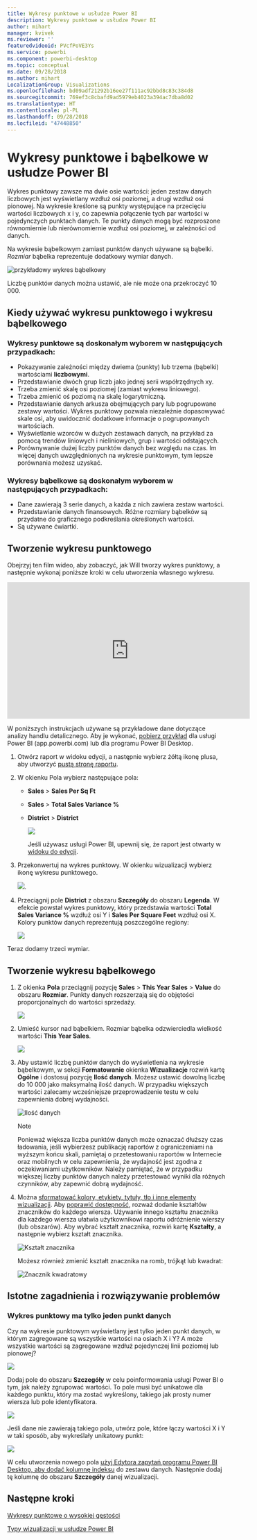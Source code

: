 ```yaml
---
title: Wykresy punktowe w usłudze Power BI
description: Wykresy punktowe w usłudze Power BI
author: mihart
manager: kvivek
ms.reviewer: ''
featuredvideoid: PVcfPoVE3Ys
ms.service: powerbi
ms.component: powerbi-desktop
ms.topic: conceptual
ms.date: 09/28/2018
ms.author: mihart
LocalizationGroup: Visualizations
ms.openlocfilehash: bd09adf21292b16ee27f111ac92bbd8c83c384d8
ms.sourcegitcommit: 769ef3c8cbafd9ad5979eb4023a394ac7dba8d02
ms.translationtype: HT
ms.contentlocale: pl-PL
ms.lasthandoff: 09/28/2018
ms.locfileid: "47448850"
---
```

# <a name="scatter-charts-and-bubble-charts-in-power-bi"></a>Wykresy punktowe i bąbelkowe w usłudze Power BI
Wykres punktowy zawsze ma dwie osie wartości: jeden zestaw danych liczbowych jest wyświetlany wzdłuż osi poziomej, a drugi wzdłuż osi pionowej. Na wykresie kreślone są punkty występujące na przecięciu wartości liczbowych x i y, co zapewnia połączenie tych par wartości w pojedynczych punktach danych. Te punkty danych mogą być rozproszone równomiernie lub nierównomiernie wzdłuż osi poziomej, w zależności od danych.

Na wykresie bąbelkowym zamiast punktów danych używane są bąbelki. *Rozmiar* bąbelka reprezentuje dodatkowy wymiar danych.

![przykładowy wykres bąbelkowy](media/power-bi-visualization-scatter/power-bi-bubble-chart.png)

Liczbę punktów danych można ustawić, ale nie może ona przekroczyć 10 000.  

## <a name="when-to-use-a-scatter-chart-or-bubble-chart"></a>Kiedy używać wykresu punktowego i wykresu bąbelkowego
### <a name="scatter-charts-are-a-great-choice"></a>Wykresy punktowe są doskonałym wyborem w następujących przypadkach:
* Pokazywanie zależności między dwiema (punkty) lub trzema (bąbelki) wartościami **liczbowymi**.
* Przedstawianie dwóch grup liczb jako jednej serii współrzędnych xy.
* Trzeba zmienić skalę osi poziomej (zamiast wykresu liniowego).    
* Trzeba zmienić oś poziomą na skalę logarytmiczną.
* Przedstawianie danych arkusza obejmujących pary lub pogrupowane zestawy wartości. Wykres punktowy pozwala niezależnie dopasowywać skale osi, aby uwidocznić dodatkowe informacje o pogrupowanych wartościach.
* Wyświetlanie wzorców w dużych zestawach danych, na przykład za pomocą trendów liniowych i nieliniowych, grup i wartości odstających.
* Porównywanie dużej liczby punktów danych bez względu na czas.  Im więcej danych uwzględnionych na wykresie punktowym, tym lepsze porównania możesz uzyskać.

### <a name="bubble-charts-are-a-great-choice"></a>Wykresy bąbelkowe są doskonałym wyborem w następujących przypadkach:
* Dane zawierają 3 serie danych, a każda z nich zawiera zestaw wartości.
* Przedstawianie danych finansowych.  Różne rozmiary bąbelków są przydatne do graficznego podkreślania określonych wartości.
* Są używane ćwiartki.

## <a name="create-a-scatter-chart"></a>Tworzenie wykresu punktowego
Obejrzyj ten film wideo, aby zobaczyć, jak Will tworzy wykres punktowy, a następnie wykonaj poniższe kroki w celu utworzenia własnego wykresu.

<iframe width="560" height="315" src="https://www.youtube.com/embed/PVcfPoVE3Ys?list=PL1N57mwBHtN0JFoKSR0n-tBkUJHeMP2cP" frameborder="0" allowfullscreen></iframe>


W poniższych instrukcjach używane są przykładowe dane dotyczące analizy handlu detalicznego. Aby je wykonać, [pobierz przykład](../sample-datasets.md) dla usługi Power BI (app.powerbi.com) lub dla programu Power BI Desktop.   

1. Otwórz raport w widoku edycji, a następnie wybierz żółtą ikonę plusa, aby utworzyć [pustą stronę raportu](../power-bi-report-add-page.md).
 
2. W okienku Pola wybierz następujące pola:
   - **Sales** > **Sales Per Sq Ft**
   - **Sales** > **Total Sales Variance %**
   - **District** > **District**

     ![](media/power-bi-visualization-scatter/power-bi-bar-chart.png)

     Jeśli używasz usługi Power BI, upewnij się, że raport jest otwarty w [widoku do edycji](../service-interact-with-a-report-in-editing-view.md).

3. Przekonwertuj na wykres punktowy. W okienku wizualizacji wybierz ikonę wykresu punktowego.

   ![](media/power-bi-visualization-scatter/pbi_scatter_chart_icon.png).

4. Przeciągnij pole **District** z obszaru **Szczegóły** do obszaru **Legenda**. W efekcie powstał wykres punktowy, który przedstawia wartości **Total Sales Variance %** wzdłuż osi Y i **Sales Per Square Feet** wzdłuż osi X. Kolory punktów danych reprezentują poszczególne regiony:

    ![](media/power-bi-visualization-scatter/power-bi-scatter.png)

Teraz dodamy trzeci wymiar.

## <a name="create-a-bubble-chart"></a>Tworzenie wykresu bąbelkowego

1. Z okienka **Pola** przeciągnij pozycję **Sales** > **This Year Sales** > **Value** do obszaru **Rozmiar**. Punkty danych rozszerzają się do objętości proporcjonalnych do wartości sprzedaży.
   
   ![](media/power-bi-visualization-scatter/power-bi-bubble.png)

2. Umieść kursor nad bąbelkiem. Rozmiar bąbelka odzwierciedla wielkość wartości **This Year Sales**.
   
    ![](media/power-bi-visualization-scatter/pbi_scatter_chart_hover.png)

3. Aby ustawić liczbę punktów danych do wyświetlenia na wykresie bąbelkowym, w sekcji **Formatowanie** okienka **Wizualizacje** rozwiń kartę **Ogólne** i dostosuj pozycję **Ilość danych**. Możesz ustawić dowolną liczbę do 10 000 jako maksymalną ilość danych. W przypadku większych wartości zalecamy wcześniejsze przeprowadzenie testu w celu zapewnienia dobrej wydajności. 

    ![Ilość danych](media/power-bi-visualization-scatter/pbi_scatter_data_volume.png) 

   > [!NOTE]
   > Ponieważ większa liczba punktów danych może oznaczać dłuższy czas ładowania, jeśli wybierzesz publikację raportów z ograniczeniami na wyższym końcu skali, pamiętaj o przetestowaniu raportów w Internecie oraz mobilnych w celu zapewnienia, że wydajność jest zgodna z oczekiwaniami użytkowników. Należy pamiętać, że w przypadku większej liczby punktów danych należy przetestować wyniki dla różnych czynników, aby zapewnić dobrą wydajność.

4. Można [sformatować kolory, etykiety, tytuły, tło i inne elementy wizualizacji](service-getting-started-with-color-formatting-and-axis-properties.md). Aby [poprawić dostępność](../desktop-accessibility.md), rozważ dodanie kształtów znaczników do każdego wiersza. Używanie innego kształtu znacznika dla każdego wiersza ułatwia użytkownikowi raportu odróżnienie wierszy (lub obszarów). Aby wybrać kształt znacznika, rozwiń kartę **Kształty**, a następnie wybierz kształt znacznika.

      ![Kształt znacznika](media/power-bi-visualization-scatter/pbi_scatter_marker.png)

   Możesz również zmienić kształt znacznika na romb, trójkąt lub kwadrat:

   ![Znacznik kwadratowy](media/power-bi-visualization-scatter/pbi_scatter_chart_hover_square.png)


## <a name="considerations-and-troubleshooting"></a>Istotne zagadnienia i rozwiązywanie problemów

### <a name="your-scatter-chart-has-only-one-data-point"></a>**Wykres punktowy ma tylko jeden punkt danych**
Czy na wykresie punktowym wyświetlany jest tylko jeden punkt danych, w którym zagregowane są wszystkie wartości na osiach X i Y?  A może wszystkie wartości są zagregowane wzdłuż pojedynczej linii poziomej lub pionowej?

![](media/power-bi-visualization-scatter/pbi_scatter_tshoot1.png)

Dodaj pole do obszaru **Szczegóły** w celu poinformowania usługi Power BI o tym, jak należy zgrupować wartości. To pole musi być unikatowe dla każdego punktu, który ma zostać wykreślony, takiego jak prosty numer wiersza lub pole identyfikatora.

![](media/power-bi-visualization-scatter/pbi_scatter_tshoot.png)

Jeśli dane nie zawierają takiego pola, utwórz pole, które łączy wartości X i Y w taki sposób, aby wykreślały unikatowy punkt:

![](media/power-bi-visualization-scatter/pbi_scatter_tshoot2.png)

W celu utworzenia nowego pola [użyj Edytora zapytań programu Power BI Desktop, aby dodać kolumnę indeksu](../desktop-add-custom-column.md) do zestawu danych.  Następnie dodaj tę kolumnę do obszaru **Szczegóły** danej wizualizacji.

## <a name="next-steps"></a>Następne kroki

[Wykresy punktowe o wysokiej gęstości](desktop-high-density-scatter-charts.md)

[Typy wizualizacji w usłudze Power BI](power-bi-visualization-types-for-reports-and-q-and-a.md)

